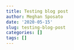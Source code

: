 ```yaml
---
title: Testing blog post
author: Meghan Sposato
date: '2020-05-15'
slug: testing-blog-post
categories: []
tags: []
---
```


